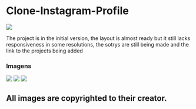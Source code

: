 <h1>Clone-Instagram-Profile</h1>  <img align:"center" alt"Html" height:"30" width:"40" src="https://img.shields.io/badge/Instagram-E4405F?style=for-the-badge&logo=instagram&logoColor=white"/>


The project is in the initial version, the layout is almost ready but it still lacks responsiveness in some resolutions,
the sotrys are still being made and the link to the projects being added

<h3>Imagens</h3>
<img src="https://i.imgur.com/DLPkOdt.png"/>
<img src="https://i.imgur.com/3e7Bday.png"/>
<img src="https://i.imgur.com/Df4Rf2B.png"/>


<h2>All images are copyrighted to their creator.</h2>
